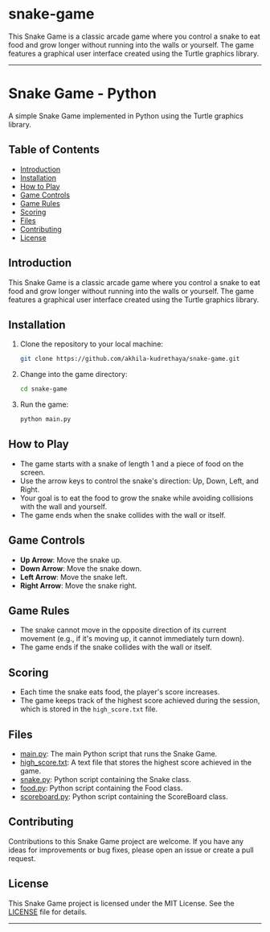 # snake-game
This Snake Game is a classic arcade game where you control a snake to eat food and grow longer without running into the walls or yourself. The game features a graphical user interface created using the Turtle graphics library.

---

# Snake Game - Python

A simple Snake Game implemented in Python using the Turtle graphics library.

## Table of Contents

- [Introduction](#introduction)
- [Installation](#installation)
- [How to Play](#how-to-play)
- [Game Controls](#game-controls)
- [Game Rules](#game-rules)
- [Scoring](#scoring)
- [Files](#files)
- [Contributing](#contributing)
- [License](#license)

## Introduction

This Snake Game is a classic arcade game where you control a snake to eat food and grow longer without running into the walls or yourself. The game features a graphical user interface created using the Turtle graphics library.

## Installation

1. Clone the repository to your local machine:

   ```bash
   git clone https://github.com/akhila-kudrethaya/snake-game.git
   ```

2. Change into the game directory:

   ```bash
   cd snake-game
   ```

3. Run the game:

   ```bash
   python main.py
   ```

## How to Play

- The game starts with a snake of length 1 and a piece of food on the screen.
- Use the arrow keys to control the snake's direction: Up, Down, Left, and Right.
- Your goal is to eat the food to grow the snake while avoiding collisions with the wall and yourself.
- The game ends when the snake collides with the wall or itself.

## Game Controls

- **Up Arrow**: Move the snake up.
- **Down Arrow**: Move the snake down.
- **Left Arrow**: Move the snake left.
- **Right Arrow**: Move the snake right.

## Game Rules

- The snake cannot move in the opposite direction of its current movement (e.g., if it's moving up, it cannot immediately turn down).
- The game ends if the snake collides with the wall or itself.

## Scoring

- Each time the snake eats food, the player's score increases.
- The game keeps track of the highest score achieved during the session, which is stored in the `high_score.txt` file.

## Files

- [main.py](/main.py): The main Python script that runs the Snake Game.
- [high_score.txt](/high_score.txt): A text file that stores the highest score achieved in the game.
- [snake.py](/snake.py): Python script containing the Snake class.
- [food.py](/food.py): Python script containing the Food class.
- [scoreboard.py](/scoreboard.py): Python script containing the ScoreBoard class.


## Contributing

Contributions to this Snake Game project are welcome. If you have any ideas for improvements or bug fixes, please open an issue or create a pull request.

## License

This Snake Game project is licensed under the MIT License. See the [LICENSE](LICENSE) file for details.

---

